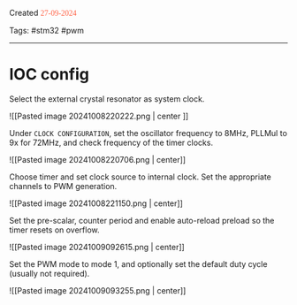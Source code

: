 
Created <font style="color:tomato; font-family:Consolas;">27-09-2024</font>

Tags: #stm32 #pwm

****

# IOC config

Select the external crystal resonator as system clock.

![[Pasted image 20241008220222.png | center ]]

Under `CLOCK CONFIGURATION`, set the oscillator frequency to 8MHz, PLLMul to 9x for 72MHz, and check frequency of the timer clocks.

![[Pasted image 20241008220706.png | center]]

Choose timer and set clock source to internal clock. Set the appropriate channels to PWM generation.

![[Pasted image 20241008221150.png | center]]

Set the pre-scalar, counter period and enable auto-reload preload so the timer resets on overflow.

![[Pasted image 20241009092615.png | center]]

Set the PWM mode to mode 1, and optionally set the default duty cycle (usually not required).

![[Pasted image 20241009093255.png | center]]

